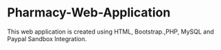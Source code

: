 # Pharmacy-Web-Application
This web application is created using HTML, Bootstrap.,PHP, MySQL and Paypal Sandbox Integration. 
